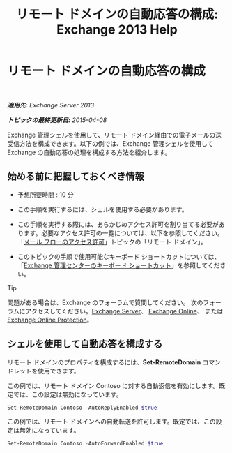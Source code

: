 ﻿---
title: 'リモート ドメインの自動応答の構成: Exchange 2013 Help'
TOCTitle: リモート ドメインの自動応答の構成
ms:assetid: 3d88a1fb-4b62-419a-a50d-ffd868e229d0
ms:mtpsurl: https://technet.microsoft.com/ja-jp/library/JJ657720(v=EXCHG.150)
ms:contentKeyID: 49896214
ms.date: 04/24/2018
mtps_version: v=EXCHG.150
ms.translationtype: HT
---

# リモート ドメインの自動応答の構成

 

_**適用先:** Exchange Server 2013_

_**トピックの最終更新日:** 2015-04-08_

Exchange 管理シェルを使用して、リモート ドメイン経由での電子メールの送受信方法を構成できます。以下の例では、Exchange 管理シェルを使用して Exchange の自動応答の処理を構成する方法を紹介します。

## 始める前に把握しておくべき情報

  - 予想所要時間 : 10 分

  - この手順を実行するには、シェルを使用する必要があります。

  - この手順を実行する際には、あらかじめアクセス許可を割り当てる必要があります。必要なアクセス許可の一覧については、以下を参照してください。「[メール フローのアクセス許可](mail-flow-permissions-exchange-2013-help.md)」トピックの「リモート ドメイン」。

  - このトピックの手順で使用可能なキーボード ショートカットについては、「[Exchange 管理センターのキーボード ショートカット](keyboard-shortcuts-in-the-exchange-admin-center-exchange-online-protection-help.md)」を参照してください。


> [!TIP]
> 問題がある場合は、Exchange のフォーラムで質問してください。 次のフォーラムにアクセスしてください。<A href="https://go.microsoft.com/fwlink/p/?linkid=60612">Exchange Server</A>、 <A href="https://go.microsoft.com/fwlink/p/?linkid=267542">Exchange Online</A>、 または <A href="https://go.microsoft.com/fwlink/p/?linkid=285351">Exchange Online Protection</A>。



## シェルを使用して自動応答を構成する

リモート ドメインのプロパティを構成するには、**Set-RemoteDomain** コマンドレットを使用できます。

この例では、リモート ドメイン Contoso に対する自動返信を有効にします。既定では、この設定は無効になっています。

```powershell
Set-RemoteDomain Contoso -AutoReplyEnabled $true
```

この例では、リモート ドメインへの自動転送を許可します。既定では、この設定は無効になっています。

```powershell
Set-RemoteDomain Contoso -AutoForwardEnabled $true
```

